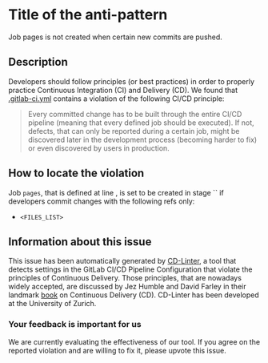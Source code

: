 
# Title of the anti-pattern
Job pages is not created when certain new commits are pushed.

## Description
Developers should follow principles (or best practices) in order to properly practice Continuous Integration (CI) and Delivery (CD).
We found that [.gitlab-ci.yml](https://gitlab.com/matteodc/civicwise-network-map/blob/master/.gitlab-ci.yml) contains a violation of the following CI/CD principle:

> Every committed change has to be built through the entire CI/CD pipeline (meaning that every defined job should be executed). 
If not, defects, that can only be reported during a certain job, might be discovered later in the development process (becoming harder to fix) or even discovered by users in production.

## How to locate the violation
Job `pages`, that is defined at line , is set to  be created in stage `` if developers commit changes with the following refs only:

* `<FILES_LIST>`




## Information about this issue

This issue has been automatically generated by [CD-Linter](https://gitlab.com/Jancso/configuration-analytics), a tool that detects settings in the GitLab CI/CD Pipeline Configuration that violate the principles of Continuous Delivery. Those principles, that are nowadays widely accepted, are discussed by Jez Humble and David Farley in their landmark [book](https://www.oreilly.com/library/view/continuous-delivery-reliable/9780321670250/) on Continuous Delivery (CD). CD-Linter has been developed at the University of Zurich.

### Your feedback is important for us
We are currently evaluating the effectiveness of our tool. If you agree on the reported violation and are willing to fix it, please upvote this issue.

